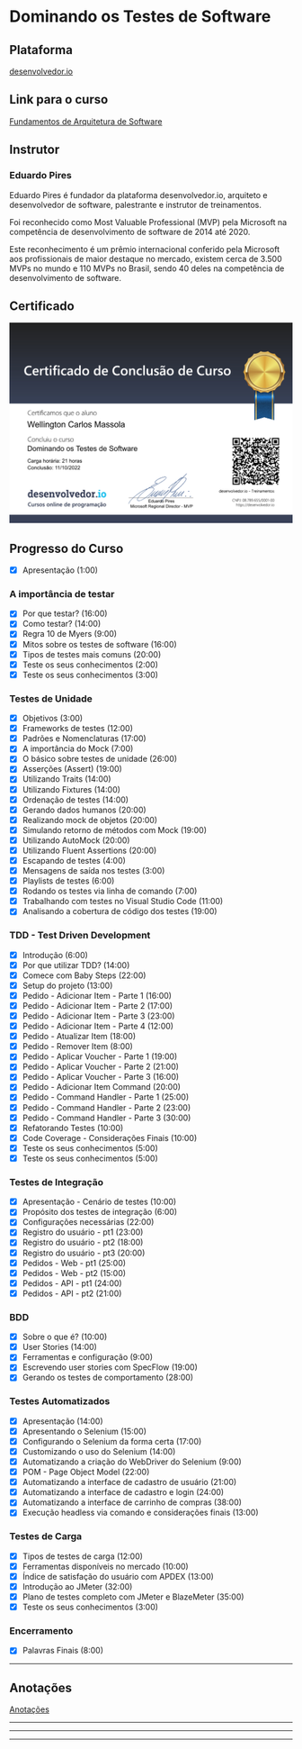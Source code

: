 # Dominando os Testes de Software

## Plataforma

[desenvolvedor.io](https://desenvolvedor.io/)

## Link para o curso

[Fundamentos de Arquitetura de Software](https://desenvolvedor.io/curso-online-dominando-os-testes-de-software)

## Instrutor

### Eduardo Pires

Eduardo Pires é fundador da plataforma desenvolvedor.io, arquiteto e desenvolvedor de software, palestrante e instrutor de treinamentos.

Foi reconhecido como Most Valuable Professional (MVP) pela Microsoft na competência de desenvolvimento de software de 2014 até 2020.

Este reconhecimento é um prêmio internacional conferido pela Microsoft aos profissionais de maior destaque no mercado, existem cerca de 3.500 MVPs no mundo e 110 MVPs no Brasil, sendo 40 deles na competência de desenvolvimento de software.

## Certificado

[![certificado desenvolvedor.io](images/50583afd4b96db5033c1bce6509bc8620f903c254e7377d3600085cb848876ec.png)](https://desenvolvedor.io/certificados/5b3bd1ee-3cfd-4550-a0e7-2217cda86d94/validar)

## Progresso do Curso

- [x] Apresentação (1:00)

### A importância de testar

- [x] Por que testar? (16:00)
- [x] Como testar? (14:00)
- [x] Regra 10 de Myers (9:00)
- [x] Mitos sobre os testes de software (16:00)
- [x] Tipos de testes mais comuns (20:00)
- [x] Teste os seus conhecimentos (2:00)
- [x] Teste os seus conhecimentos (3:00)

### Testes de Unidade

- [x] Objetivos (3:00)
- [x] Frameworks de testes (12:00)
- [x] Padrões e Nomenclaturas (17:00)
- [x] A importância do Mock (7:00)
- [x] O básico sobre testes de unidade (26:00)
- [x] Asserções (Assert) (19:00)
- [x] Utilizando Traits (14:00)
- [x] Utilizando Fixtures (14:00)
- [x] Ordenação de testes (14:00)
- [x] Gerando dados humanos (20:00)
- [x] Realizando mock de objetos (20:00)
- [x] Simulando retorno de métodos com Mock (19:00)
- [x] Utilizando AutoMock (20:00)
- [x] Utilizando Fluent Assertions (20:00)
- [x] Escapando de testes (4:00)
- [x] Mensagens de saída nos testes (3:00)
- [x] Playlists de testes (6:00)
- [x] Rodando os testes via linha de comando (7:00)
- [x] Trabalhando com testes no Visual Studio Code (11:00)
- [x] Analisando a cobertura de código dos testes (19:00)

### TDD - Test Driven Development

- [x] Introdução (6:00)
- [x] Por que utilizar TDD? (14:00)
- [x] Comece com Baby Steps (22:00)
- [x] Setup do projeto (13:00)
- [x] Pedido - Adicionar Item - Parte 1 (16:00)
- [x] Pedido - Adicionar Item - Parte 2 (17:00)
- [x] Pedido - Adicionar Item - Parte 3 (23:00)
- [x] Pedido - Adicionar Item - Parte 4 (12:00)
- [x] Pedido - Atualizar Item (18:00)
- [x] Pedido - Remover Item (8:00)
- [x] Pedido - Aplicar Voucher - Parte 1 (19:00)
- [x] Pedido - Aplicar Voucher - Parte 2 (21:00)
- [x] Pedido - Aplicar Voucher - Parte 3 (16:00)
- [x] Pedido - Adicionar Item Command (20:00)
- [x] Pedido - Command Handler - Parte 1 (25:00)
- [x] Pedido - Command Handler - Parte 2 (23:00)
- [x] Pedido - Command Handler - Parte 3 (30:00)
- [x] Refatorando Testes (10:00)
- [x] Code Coverage - Considerações Finais (10:00)
- [x] Teste os seus conhecimentos (5:00)
- [x] Teste os seus conhecimentos (5:00)

### Testes de Integração

- [x] Apresentação - Cenário de testes (10:00)
- [x] Propósito dos testes de integração (6:00)
- [x] Configurações necessárias (22:00)
- [x] Registro do usuário - pt1 (23:00)
- [x] Registro do usuário - pt2 (18:00)
- [x] Registro do usuário - pt3 (20:00)
- [x] Pedidos - Web - pt1 (25:00)
- [x] Pedidos - Web - pt2 (15:00)
- [x] Pedidos - API - pt1 (24:00)
- [x] Pedidos - API - pt2 (21:00)

### BDD

- [x] Sobre o que é? (10:00)
- [x] User Stories (14:00)
- [x] Ferramentas e configuração (9:00)
- [x] Escrevendo user stories com SpecFlow (19:00)
- [x] Gerando os testes de comportamento (28:00)

### Testes Automatizados

- [x] Apresentação (14:00)
- [x] Apresentando o Selenium (15:00)
- [x] Configurando o Selenium da forma certa (17:00)
- [x] Customizando o uso do Selenium (14:00)
- [x] Automatizando a criação do WebDriver do Selenium (9:00)
- [x] POM - Page Object Model (22:00)
- [x] Automatizando a interface de cadastro de usuário (21:00)
- [x] Automatizando a interface de cadastro e login (24:00)
- [x] Automatizando a interface de carrinho de compras (38:00)
- [x] Execução headless via comando e considerações finais (13:00)

### Testes de Carga

- [x] Tipos de testes de carga (12:00)
- [x] Ferramentas disponíveis no mercado (10:00)
- [x] Índice de satisfação do usuário com APDEX (13:00)
- [x] Introdução ao JMeter (32:00)
- [x] Plano de testes completo com JMeter e BlazeMeter (35:00)
- [x] Teste os seus conhecimentos (3:00)

### Encerramento

- [x] Palavras Finais (8:00)

---

## Anotações

[Anotações](ANOTACOES.md)

---
---
---

